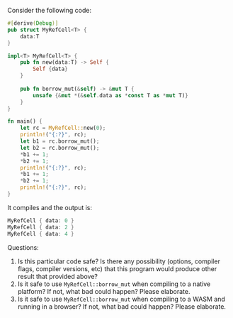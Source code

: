 Consider the following code:

```rust
#[derive(Debug)]
pub struct MyRefCell<T> {
    data:T
}

impl<T> MyRefCell<T> {
    pub fn new(data:T) -> Self {
        Self {data}
    }
    
    pub fn borrow_mut(&self) -> &mut T {
        unsafe {&mut *(&self.data as *const T as *mut T)}
    }
}

fn main() {
    let rc = MyRefCell::new(0);
    println!("{:?}", rc);
    let b1 = rc.borrow_mut();
    let b2 = rc.borrow_mut();
    *b1 += 1;
    *b2 += 1;
    println!("{:?}", rc);
    *b1 += 1;
    *b2 += 1;
    println!("{:?}", rc);
}
```

It compiles and the output is:

```rust
MyRefCell { data: 0 }
MyRefCell { data: 2 }
MyRefCell { data: 4 }
```

Questions:
1. Is this particular code safe? Is there any possibility (options, compiler flags, compiler versions, etc) that this program would produce other result that provided above?
2. Is it safe to use `MyRefCell::borrow_mut` when compiling to a native platform? If not, what bad could happen? Please elaborate.
3. Is it safe to use `MyRefCell::borrow_mut` when compiling to a WASM and running in a browser? If not, what bad could happen? Please elaborate.
